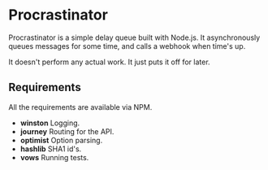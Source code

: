 Procrastinator
======================

Procrastinator is a simple delay queue built with Node.js. It asynchronously queues 
messages for some time, and calls a webhook when time's up. 

It doesn't perform any actual work. It just puts it off for later.


## Requirements

All the requirements are available via NPM.

- **winston**  Logging.
- **journey**  Routing for the API.
- **optimist** Option parsing.
- **hashlib**  SHA1 id's.
- **vows**     Running tests.




